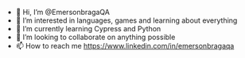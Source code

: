 - 👋 Hi, I’m @EmersonbragaQA
- 👀 I’m interested in languages, games and learning about everything
- 🌱 I’m currently learning Cypress and Python
- 💞️ I’m looking to collaborate on anything possible
- 📫 How to reach me https://www.linkedin.com/in/emersonbragaqa


<!---
EmersonbragaQA/EmersonbragaQA is a ✨ special ✨ repository because its `README.md` (this file) appears on your GitHub profile.
You can click the Preview link to take a look at your changes.
--->
